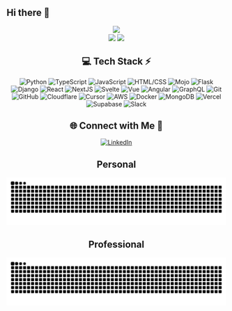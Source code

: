 ## Hi there 👋

<!-- Stats -->
<div align="center">
  <img src="https://github-readme-stats.vercel.app/api?username=sammydick22&theme=aura&hide_border=true&include_all_commits=true&count_private=true" width="55%" /> </br>
  <img src="https://github-readme-streak-stats.herokuapp.com/?user=sammydick22&theme=aura&hide_border=true" width="50%" />
  <img src="https://github-readme-stats.vercel.app/api/top-langs/?username=sammydick22&theme=aura&hide_border=true&include_all_commits=true&count_private=true&layout=compact" width="36%" /> </br>
</div>


<!-- Tech Stack -->
<div align="center">
  
## 💻 Tech Stack ⚡
![Python](https://img.shields.io/badge/python-3670A0?style=for-the-badge&logo=python&logoColor=ffdd54) ![TypeScript](https://img.shields.io/badge/typescript-007acc?style=for-the-badge&logo=typescript&logoColor=white) ![JavaScript](https://img.shields.io/badge/javascript-F7DF1C?style=for-the-badge&logo=javascript&logoColor=white) ![HTML/CSS](https://img.shields.io/badge/HTML/CSS-E34C26?style=for-the-badge&logo=html5&logoColor=white) ![Mojo](https://img.shields.io/badge/mojo-FF6103?style=for-the-badge&logo=mojo&logoColor=white) ![Flask](https://img.shields.io/badge/flask-007F2F?style=for-the-badge&logo=flask&logoColor=white) ![Django](https://img.shields.io/badge/django-092E20?style=for-the-badge&logo=django&logoColor=white) ![React](https://img.shields.io/badge/react-61DAFB?style=for-the-badge&logo=react&logoColor=white) ![NextJS](https://img.shields.io/badge/next.js-000000?style=for-the-badge&logo=nextdotjs&logoColor=white) ![Svelte](https://img.shields.io/badge/svelte-111827?style=for-the-badge&logo=svelte&logoColor=white) ![Vue](https://img.shields.io/badge/vue-4FC04D?style=for-the-badge&logo=vue.js&logoColor=white) ![Angular](https://img.shields.io/badge/angular-DD0031?style=for-the-badge&logo=angular&logoColor=white) ![GraphQL](https://img.shields.io/badge/GraphQL-E10098?style=for-the-badge&logo=graphql&logoColor=white) ![Git](https://img.shields.io/badge/git-F05033?style=for-the-badge&logo=git&logoColor=white) ![GitHub](https://img.shields.io/badge/github-121011?style=for-the-badge&logo=github&logoColor=white) ![Cloudflare](https://img.shields.io/badge/Cloudflare-F38020?style=for-the-badge&logo=cloudflare&logoColor=white) ![Cursor](https://img.shields.io/badge/Cursor-000000?style=for-the-badge) ![AWS](https://img.shields.io/badge/AWS-FF9900?style=for-the-badge&logo=aws&logoColor=white) ![Docker](https://img.shields.io/badge/docker-0DB7ED?style=for-the-badge&logo=docker&logoColor=white) ![MongoDB](https://img.shields.io/badge/mongodb-47A248?style=for-the-badge&logo=mongodb&logoColor=white) ![Vercel](https://img.shields.io/badge/vercel-000000?style=for-the-badge&logo=vercel&logoColor=white) ![Supabase](https://img.shields.io/badge/supabase-3ECF8E?style=for-the-badge&logo=supabase&logoColor=white) ![Slack](https://img.shields.io/badge/slack-4A154B?style=for-the-badge&logo=slack&logoColor=white)


</div>



<!-- Social connections -->
<div align="center">

## 🌐 Connect with Me 🍬
[![LinkedIn](https://img.shields.io/badge/LinkedIn-%230077B5.svg?logo=linkedin&logoColor=white)](https://www.linkedin.com/in/sam-dickson-58bb99283/)

</div>



<!-- Snake Animation -->
<div align="center">
    
  ## Personal
  ![snake gif](https://github.com/sammydick22/sammydick22/blob/output/github-snake-dark.svg)
  
  ## Professional
  ![snake gif](https://github.com/samdickson22/samdickson22/blob/output/github-snake-dark.svg)
</div>
